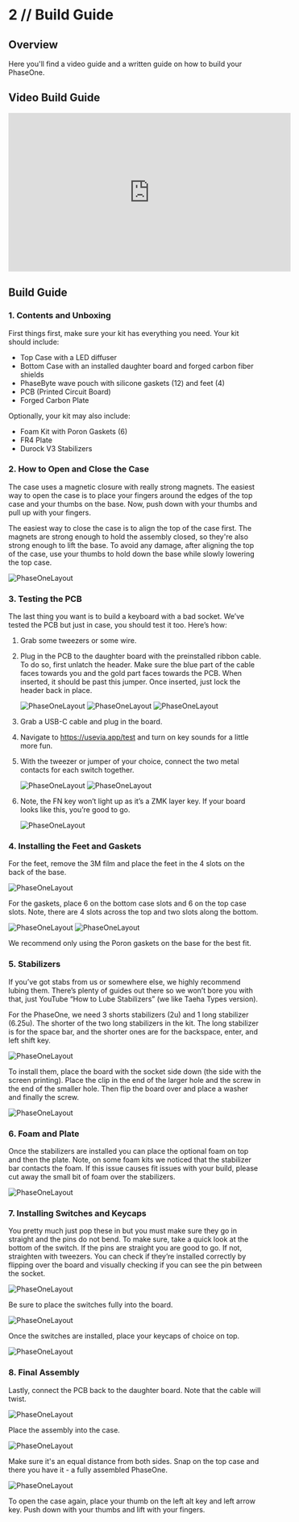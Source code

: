# 2 // Build Guide

## Overview

Here you'll find a video guide and a written guide on how to build your PhaseOne. 

## Video Build Guide

<iframe width="560" height="315" src="https://www.youtube.com/embed/N37hqqpIqHk?si=-P5PL2rmdydoiSrf" title="YouTube video player" frameborder="0" allow="accelerometer; autoplay; clipboard-write; encrypted-media; gyroscope; picture-in-picture; web-share" referrerpolicy="strict-origin-when-cross-origin" allowfullscreen></iframe>

## Build Guide

### 1. Contents and Unboxing

First things first, make sure your kit has everything you need. Your kit should include:

- Top Case with a LED diffuser
- Bottom Case with an installed daughter board and forged carbon fiber shields
- PhaseByte wave pouch with silicone gaskets (12) and feet (4)
- PCB (Printed Circuit Board)
- Forged Carbon Plate

Optionally, your kit may also include:

- Foam Kit with Poron Gaskets (6)
- FR4 Plate
- Durock V3 Stabilizers

### 2. How to Open and Close the Case

The case uses a magnetic closure with really strong magnets. The easiest way to open the case is to place your fingers around the edges of the top case and your thumbs on the base. Now, push down with your thumbs and pull up with your fingers. 

The easiest way to close the case is to align the top of the case first. The magnets are strong enough to hold the assembly closed, so they're also strong enough to lift the base. To avoid any damage, after aligning the top of the case, use your thumbs to hold down the base while slowly lowering the top case. 

![PhaseOneLayout](BuildGuide-1.jpg)

### 3. Testing the PCB

The last thing you want is to build a keyboard with a bad socket. We’ve tested the PCB but just in case, you should test it too. Here’s how:

1. Grab some tweezers or some wire.
2. Plug in the PCB to the daughter board with the preinstalled ribbon cable. To do so, first unlatch the header. Make sure the blue part of the cable faces towards you and the gold part faces towards the PCB. When inserted, it should be past this jumper. Once inserted, just lock the header back in place.

    ![PhaseOneLayout](BuildGuide-4.jpg)
    ![PhaseOneLayout](BuildGuide-5.jpg)
    ![PhaseOneLayout](BuildGuide-6.jpg)

3. Grab a USB-C cable and plug in the board. 
4. Navigate to https://usevia.app/test and turn on key sounds for a little more fun.
5. With the tweezer or jumper of your choice, connect the two metal contacts for each switch together. 

    ![PhaseOneLayout](BuildGuide-7.jpg)
    ![PhaseOneLayout](BuildGuide-8.jpg)

6. Note, the FN key won’t light up as it’s a ZMK layer key. If your board looks like this, you’re good to go.

    ![PhaseOneLayout](BuildGuide-21.jpg)

### 4. Installing the Feet and Gaskets

For the feet, remove the 3M film and place the feet in the 4 slots on the back of the base.

![PhaseOneLayout](BuildGuide-9.jpg)

For the gaskets, place 6 on the bottom case slots and 6 on the top case slots. Note, there are 4 slots across the top and two slots along the bottom. 

![PhaseOneLayout](BuildGuide-10.jpg)
![PhaseOneLayout](BuildGuide-11.jpg)


We recommend only using the Poron gaskets on the base for the best fit. 

### 5. Stabilizers

If you’ve got stabs from us or somewhere else, we highly recommend lubing them. There’s plenty of guides out there so we won’t bore you with that, just YouTube “How to Lube Stabilizers” (we like Taeha Types version). 

For the PhaseOne, we need 3 shorts stabilizers (2u) and 1 long stabilizer (6.25u). The shorter of the two long stabilizers in the kit. The long stabilizer is for the space bar, and the shorter ones are for the backspace, enter, and left shift key. 

![PhaseOneLayout](BuildGuide-12.jpg)

To install them, place the board with the socket side down (the side with the screen printing). Place the clip in the end of the larger hole and the screw in the end of the smaller hole. Then flip the board over and place a washer and finally the screw. 

![PhaseOneLayout](BuildGuide-13.jpg)

### 6. Foam and Plate

Once the stabilizers are installed you can place the optional foam on top and then the plate. Note, on some foam kits we noticed that the stabilizer bar contacts the foam. If this issue causes fit issues with your build, please cut away the small bit of foam over the stabilizers. 

![PhaseOneLayout](BuildGuide-14.jpg)

### 7. Installing Switches and Keycaps

You pretty much just pop these in but you must make sure they go in straight and the pins do not bend. To make sure, take a quick look at the bottom of the switch. If the pins are straight you are good to go. If not, straighten with tweezers. You can check if they’re installed correctly by flipping over the board and visually checking if you can see the pin between the socket. 

![PhaseOneLayout](BuildGuide-15.jpg)

Be sure to place the switches fully into the board.

![PhaseOneLayout](BuildGuide-16.jpg)

Once the switches are installed, place your  keycaps of choice on top. 

![PhaseOneLayout](BuildGuide-17.jpg)


### 8. Final Assembly

Lastly, connect the PCB back to the daughter board. Note that the cable will twist.

![PhaseOneLayout](BuildGuide-18.jpg)

Place the assembly into the case. 

![PhaseOneLayout](BuildGuide-19.jpg)

Make sure it's an equal distance from both sides. Snap on the top case and there you have it - a fully assembled PhaseOne. 

![PhaseOneLayout](BuildGuide-20.jpg)

To open the case again, place your thumb on the left alt key and left arrow key. Push down with your thumbs and lift with your fingers.





